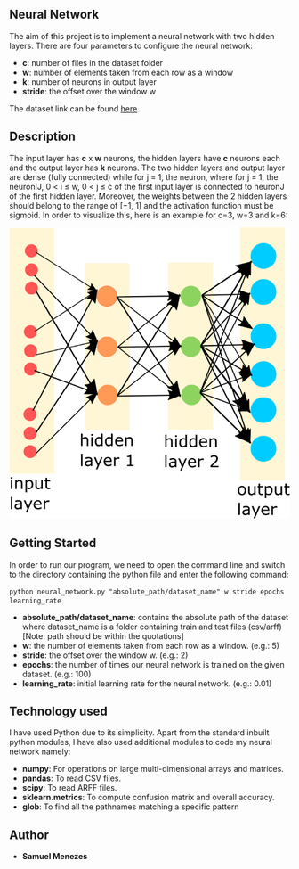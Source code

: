 ## Neural Network
The aim of this project is to implement a neural network with two hidden layers. There are four  parameters to configure the neural network:
* **c**: number of files in the dataset folder
* **w**: number of elements taken from each row as a window
* **k**:  number of neurons in output layer
* **stride**: the offset over the window w

The dataset link can be found [here](https://drive.google.com/open?id=1wuB1T3Z74ag258cF4DihLsoDeeiyNmYR).
## Description
The input layer has **c** x **w** neurons, the hidden layers have **c** neurons each and the output layer has **k** neurons. The two hidden layers and output layer are dense (fully connected) while for j = 1, the neuron, where for j = 1, the neuronIJ,
0 < i ≤ w, 0 < j ≤ c of the first input layer is connected to neuronJ of the first hidden layer. Moreover, the weights between the 2 hidden layers should belong to the range of [−1, 1] and the activation function must be sigmoid. In order to visualize this, here is an example for c=3, w=3 and k=6:

<p align="center">
  <img src="https://github.com/sammy9867/neural_network/blob/master/images/nn.png?raw=true" alt="Neural Network"/>
</p>

## Getting Started
In order to run our program, we need to open the command line and switch to the directory
containing the python file and enter the following command:
```
python neural_network.py "absolute_path/dataset_name" w stride epochs learning_rate
```
- **absolute_path/dataset_name**: contains the absolute path of the dataset where dataset_name is a folder containing train and test files (csv/arff) [Note: path should be within the quotations]
- **w**: the number of elements taken from each row as a window. (e.g.: 5)
- **stride**: the offset over the window w. (e.g.: 2)
- **epochs**: the number of times our neural network is trained on the given dataset. (e.g.: 100)
- **learning_rate**: initial learning rate for the neural network. (e.g.: 0.01)

## Technology used
I have used Python due to its simplicity. Apart from the standard inbuilt python modules, I have also used additional modules to code my neural network namely:
* **numpy**: For operations on large multi-dimensional arrays and matrices.
* **pandas**: To read CSV files.
* **scipy**: To read ARFF files.
* **sklearn.metrics**: To compute confusion matrix and overall accuracy.
* **glob**: To find all the pathnames matching a specific pattern

## Author
* **Samuel Menezes**
